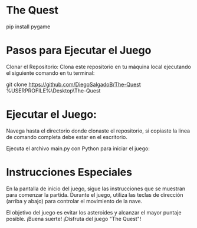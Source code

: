 # The Quest
pip install pygame

# Pasos para Ejecutar el Juego
Clonar el Repositorio:
Clona este repositorio en tu máquina local ejecutando el siguiente comando en tu terminal:

git clone https://github.com/DiegoSalgadoB/The-Quest %USERPROFILE%\Desktop\The-Quest

# Ejecutar el Juego:
Navega hasta el directorio donde clonaste el repositorio, si copiaste la linea de comando completa debe estar en el escritorio.

Ejecuta el archivo main.py con Python para iniciar el juego:
 
# Instrucciones Especiales
En la pantalla de inicio del juego, sigue las instrucciones que se muestran para comenzar la partida.
Durante el juego, utiliza las teclas de dirección (arriba y abajo) para controlar el movimiento de la nave.

El objetivo del juego es evitar los asteroides y alcanzar el mayor puntaje posible. ¡Buena suerte!
¡Disfruta del juego "The Quest"!



